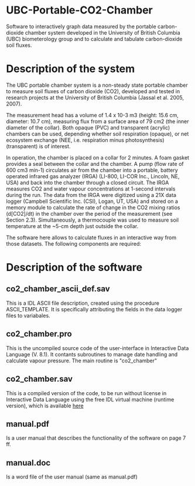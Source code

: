 UBC-Portable-CO2-Chamber
========================

Software to interactively graph data measured by the portable carbon-dioxide chamber system developed in the University of British Columbia (UBC) biometerology group and to  calculate and tabulate carbon-dioxide soil fluxes.

Description of the system
========================

The UBC portable chamber system is a non-steady state portable chamber to measure soil fluxes of carbon dioxide (CO2), developed and tested in  research projects at the University of British Columbia (Jassal et al. 2005, 2007). 

The measurement head has a volume of 1.4 x 10-3 m3 (height: 15.6 cm, diameter: 10.7 cm), measuring flux from a surface area of 79 cm2 (the inner diameter of the collar). Both opaque (PVC) and transparent (acrylic) chambers can be used, depending whether soil respiration (opaque), or net ecosystem exchange (NEE, i.e. respiration minus photosynthesis) (transparent) is of interest.

In operation, the chamber is placed on a collar for 2 minutes. A foam gasket provides a seal between the collar and the chamber. A pump (flow rate of 600 cm3 min-1) circulates air from the chamber into a portable, battery operated infrared gas analyzer (IRGA) (LI-800, LI-COR Inc., Lincoln, NE, USA) and back into the chamber through a closed circuit. The IRGA measures CO2 and water vapour concentrations at 1-second intervals during the run. The data from the IRGA were digitized using a 21X data logger (Campbell Scientific Inc. (CSI), Logan, UT, USA) and stored on a memory module to  calculate the rate of change in the CO2 mixing ratios (d[CO2]/dt) in the chamber over the period of the measurement (see Section 2.3). Simultaneously, a thermocouple was used to measure soil temperature at the ~5-cm depth just outside the collar.

The software here allows to calculate fluxes in an interactive way from those datasets. The following components are required:

Description of the software
========================

co2_chamber_ascii_def.sav
------------------------

This is a IDL ASCII file description, created using the procedure ASCII_TEMPLATE. It is specifically attributing the fields in the data logger files to variabales.

co2_chamber.pro
------------------------

This is the uncompiled source code of the user-interface in Interactive Data Language (V. 8.1). It contants subroutines to manage date handling and calculate vapour pressure. The main routine is "co2_chamber"

co2_chamber.sav
------------------------

This is a compiled version of the code, to be run without license in Interactive Data Language using the free IDL virtual machine (runtime version), which is available <a  href="http://www.exelisvis.com/Support/HelpArticles/TabId/185/ArtMID/800/ArticleID/12395/The-IDL-Virtual-Machine.aspx"> here </a>

manual.pdf
------------------------

Is a user manual that describes the functionality of the software on page 7 ff.

manual.doc
------------------------

Is a word file of the user manual (same as manual.pdf)
